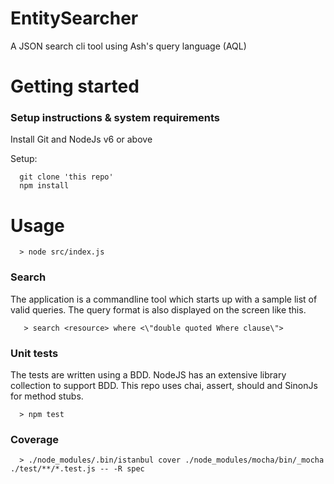 # EntitySearcher
A JSON search cli tool using Ash's query language (AQL)

# Getting started
### Setup instructions & system requirements
Install Git and NodeJs v6 or above

Setup:
```
  git clone 'this repo'
  npm install
```
# Usage 
```
  > node src/index.js
```
### Search
The application is a commandline tool which starts up with a sample list of valid queries.
The query format is also displayed on the screen like this.
```
   > search <resource> where <\"double quoted Where clause\">

```

### Unit tests
The tests are written using a BDD. NodeJS has an extensive library collection to support BDD. This repo uses chai, assert, should and SinonJs for method stubs.
```
  > npm test
```
### Coverage

```
  > ./node_modules/.bin/istanbul cover ./node_modules/mocha/bin/_mocha ./test/**/*.test.js -- -R spec
```
